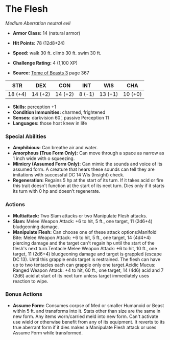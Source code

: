 # The Flesh

*Medium* *Aberration* *neutral evil*

- **Armor Class:** 14 (natural armor)
- **Hit Points:** 78 (12d8+24)
- **Speed:** walk 30 ft. climb 30 ft. swim 30 ft.

- **Challenge Rating:** 4 (1,100 XP)
- **Source:** [Tome of Beasts 3](https://koboldpress.com/kpstore/product/tome-of-beasts-3-for-5th-edition/) page 367

| STR | DEX | CON | INT | WIS | CHA |
| --- | --- | --- | --- | --- | --- |
| 18 (+4) | 14 (+2) | 14 (+2) | 8 (-1) | 13 (+1) | 10 (+0) |

- **Skills:** perception +1
- **Condition Immunities:** charmed, frightened
- **Senses:** darkvision 60', passive Perception 11
- **Languages:** those host knew in life

### Special Abilities

- **Amphibious:** Can breathe air and water.
- **Amorphous (True Form Only):** Can move through a space as narrow as 1 inch wide with o squeezing.
- **Mimicry (Assumed Form Only):** Can mimic the sounds and voice of its assumed form. A creature that hears these sounds can tell they are imitations with successful DC 14 Wis (Insight) check.
- **Regeneration:** Regains 5 hp at the start of its turn. If it takes acid or fire this trait doesn't function at the start of its next turn. Dies only if it starts its turn with 0 hp and doesn't regenerate.

### Actions

- **Multiattack:** Two Slam attacks or two Manipulate Flesh attacks.
- **Slam:** Melee Weapon Attack: +6 to hit, 5 ft., one target, 11 (2d6+4) bludgeoning damage.
- **Manipulate Flesh:** Can choose one of these attack options:Manifold Bite: Melee Weapon Attack: +6 to hit, 5 ft., one target, 14 (4d4+4) piercing damage and the target can't regain hp until the start of the flesh's next turn.Tentacle Melee Weapon Attack: +6 to hit, 10 ft., one target, 11 (2d6+4) bludgeoning damage and target is grappled (escape DC 13). Until this grapple ends target is restrained. The flesh can have up to two tentacles each can grapple only one target.Acidic Mucus: Ranged Weapon Attack: +4 to hit, 60 ft., one target, 14 (4d6) acid and 7 (2d6) acid at start of its next turn unless target immediately uses reaction to wipe.

### Bonus Actions

- **Assume Form:** Consumes corpse of Med or smaller Humanoid or Beast within 5 ft. and transforms into it. Stats other than size are the same in new form. Any items worn/carried meld into new form. Can't activate use wield or otherwise benefit from any of its equipment. It reverts to its true aberrant form if it dies makes a Manipulate Flesh attack or uses Assume Form while transformed.



